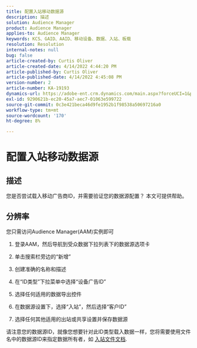 ```yaml
---
title: 配置入站移动数据源
description: 描述
solution: Audience Manager
product: Audience Manager
applies-to: Audience Manager
keywords: KCS、GAID、AAID、移动设备、数据、入站、板载
resolution: Resolution
internal-notes: null
bug: false
article-created-by: Curtis Oliver
article-created-date: 4/14/2022 4:44:20 PM
article-published-by: Curtis Oliver
article-published-date: 4/14/2022 4:45:08 PM
version-number: 2
article-number: KA-19193
dynamics-url: https://adobe-ent.crm.dynamics.com/main.aspx?forceUCI=1&pagetype=entityrecord&etn=knowledgearticle&id=e23c681f-12bc-ec11-983f-0022480a30fa
exl-id: 9290621b-ec20-45a7-aec7-01063e599722
source-git-commit: 0c3e421beca46d9fe1952b1f98538a50697216a0
workflow-type: tm+mt
source-wordcount: '170'
ht-degree: 8%

---
```


# 配置入站移动数据源

## 描述

您是否尝试载入移动广告商ID，并需要验证您的数据源配置？ 本文可提供帮助。 

## 分辨率


您只需访问Audience Manager(AAM)实例即可

1) 登录AAM，然后导航到受众数据下拉列表下的数据源选项卡

2) 单击搜索栏旁边的“新增”

3) 创建准确的名称和描述

4) 在“ID类型”下拉菜单中选择“设备广告ID”

5) 选择任何适用的数据导出控件

6) 在数据源设置下，选择“入站”，然后选择“客户ID”

7) 选择任何其他适用的出站或共享设置并保存数据源



请注意您的数据源ID，就像您想要针对此ID类型载入数据一样，您将需要使用文件名中的数据源ID来指定数据所有者，如 [入站文件文档](https://experienceleague.adobe.com/docs/audience-manager/user-guide/implementation-integration-guides/sending-audience-data/batch-data-transfer-process/inbound-s3-filenames.html?lang=zh-Hans).
